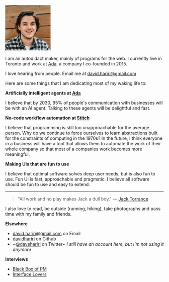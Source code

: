 <img src="/static/Me.webp" alt="A picture of me taken in 2021 when Ada's Series C investment was announced" width="144"/>

I am an autodidact maker, mainly of programs for the web. I currently live in Toronto and work at [Ada](https://ada.support), a company I co-founded in 2015.

I love hearing from people. Email me at [david.hariri@gmail.com](mailto:david.hariri@gmail.com)

Here are some things that I am dedicating most of my waking life to:

**Artificially intelligent agents at [Ada](https://ada.support)**

I believe that by 2030, 95% of people's communication with businesses will be with an AI agent. Talking to these agents will be delightful and fast.

**No-code workflow automation at [Stitch](https://stitchbits.co)**

I believe that programming is still too unapproachable for the average person. Why do we continue to force ourselves to learn abstractions built for the constraints of computing in the 1970s? In the future, I think everyone in a business will have a tool that allows them to automate the work of their whole company so that most of a companies work becomes more meaningful.

**Making UIs that are fun to use**

I believe that optimal software solves deep user needs, but is also fun to use. Fun UI is fast, approachable and pragmatic. I believe all software should be fun to use and easy to extend.

---

> "All work and no play makes Jack a dull boy."
> — [Jack Torrance](https://www.youtube.com/watch?v=4lQ_MjU4QHw)

I also love to read, be outside (running, hiking), take photographs and pass time with my family and friends.

**Elsewhere**

- [david.hariri@gmail.com](mailto:david.hariri@gmail.com) on Email
- [davidhariri](https://github.com/davidhariri) on Github
- ~[@davehariri](https://twitter.com/davehariri) on Twitter~ _I still have an account here, but I'm not using it anymore_

**Interviews**

- [Black Box of PM](https://blackboxofpm.com/david-hariri-on-co-founding-ada-the-pivot-that-created-a-unicorn-and-what-product-market-fit-5e208dcc8ee1)
- [Interface Lovers](https://www.loversmagazine.com/interviews/david-hariri)
